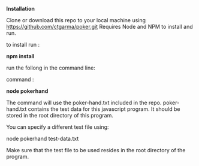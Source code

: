 <strong>Installation</strong>


Clone or download this repo to your local machine using https://github.com/ctgarma/poker.git
Requires Node and NPM to install and run.

to install run : <br>

<strong>npm install</strong>


run the follong in the command line:

command :

<strong>node pokerhand</strong> 

The command will use the poker-hand.txt included in the repo. poker-hand.txt contains the test data for this javascript program. It should be stored in the root directory of this program. 

You can specify a different test file using:

node pokerhand test-data.txt

Make sure that the test file to be used resides in the root directory of the program.
